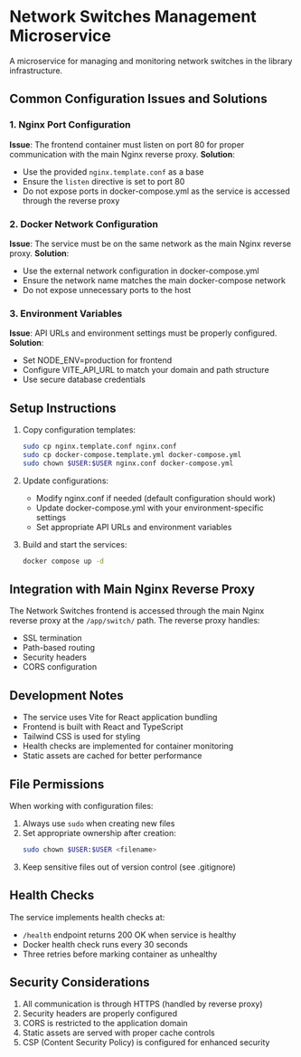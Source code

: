 # Network Switches Management Microservice

A microservice for managing and monitoring network switches in the library infrastructure.

## Common Configuration Issues and Solutions

### 1. Nginx Port Configuration
**Issue**: The frontend container must listen on port 80 for proper communication with the main Nginx reverse proxy.
**Solution**: 
- Use the provided `nginx.template.conf` as a base
- Ensure the `listen` directive is set to port 80
- Do not expose ports in docker-compose.yml as the service is accessed through the reverse proxy

### 2. Docker Network Configuration
**Issue**: The service must be on the same network as the main Nginx reverse proxy.
**Solution**:
- Use the external network configuration in docker-compose.yml
- Ensure the network name matches the main docker-compose network
- Do not expose unnecessary ports to the host

### 3. Environment Variables
**Issue**: API URLs and environment settings must be properly configured.
**Solution**:
- Set NODE_ENV=production for frontend
- Configure VITE_API_URL to match your domain and path structure
- Use secure database credentials

## Setup Instructions

1. Copy configuration templates:
   ```bash
   sudo cp nginx.template.conf nginx.conf
   sudo cp docker-compose.template.yml docker-compose.yml
   sudo chown $USER:$USER nginx.conf docker-compose.yml
   ```

2. Update configurations:
   - Modify nginx.conf if needed (default configuration should work)
   - Update docker-compose.yml with your environment-specific settings
   - Set appropriate API URLs and environment variables

3. Build and start the services:
   ```bash
   docker compose up -d
   ```

## Integration with Main Nginx Reverse Proxy

The Network Switches frontend is accessed through the main Nginx reverse proxy at the `/app/switch/` path. The reverse proxy handles:
- SSL termination
- Path-based routing
- Security headers
- CORS configuration

## Development Notes

- The service uses Vite for React application bundling
- Frontend is built with React and TypeScript
- Tailwind CSS is used for styling
- Health checks are implemented for container monitoring
- Static assets are cached for better performance

## File Permissions

When working with configuration files:
1. Always use `sudo` when creating new files
2. Set appropriate ownership after creation:
   ```bash
   sudo chown $USER:$USER <filename>
   ```
3. Keep sensitive files out of version control (see .gitignore)

## Health Checks

The service implements health checks at:
- `/health` endpoint returns 200 OK when service is healthy
- Docker health check runs every 30 seconds
- Three retries before marking container as unhealthy

## Security Considerations

1. All communication is through HTTPS (handled by reverse proxy)
2. Security headers are properly configured
3. CORS is restricted to the application domain
4. Static assets are served with proper cache controls
5. CSP (Content Security Policy) is configured for enhanced security